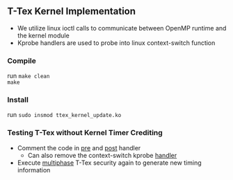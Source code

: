 ## T-Tex Kernel Implementation
* We utilize linux ioctl calls to communicate between OpenMP runtime and the kernel module
* Kprobe handlers are used to probe into linux context-switch function

### Compile
run ``make clean`` \
``make``

### Install
run  ``sudo insmod ttex_kernel_update.ko``

### Testing T-Tex without Kernel Timer Crediting
* Comment the code in [pre](https://github.ncsu.edu/smittal6/ttex_kernel/blob/master/ttex_kernel_update.c#L364) and [post](https://github.ncsu.edu/smittal6/ttex_kernel/blob/master/ttex_kernel_update.c#L402) handler
  * Can also remove the context-switch kprobe [handler](https://github.ncsu.edu/smittal6/ttex_kernel/blob/master/ttex_kernel_update.c#L472)
* Execute [multiphase](https://github.ncsu.edu/smittal6/ttex_benchmark) T-Tex security again to generate new timing information

